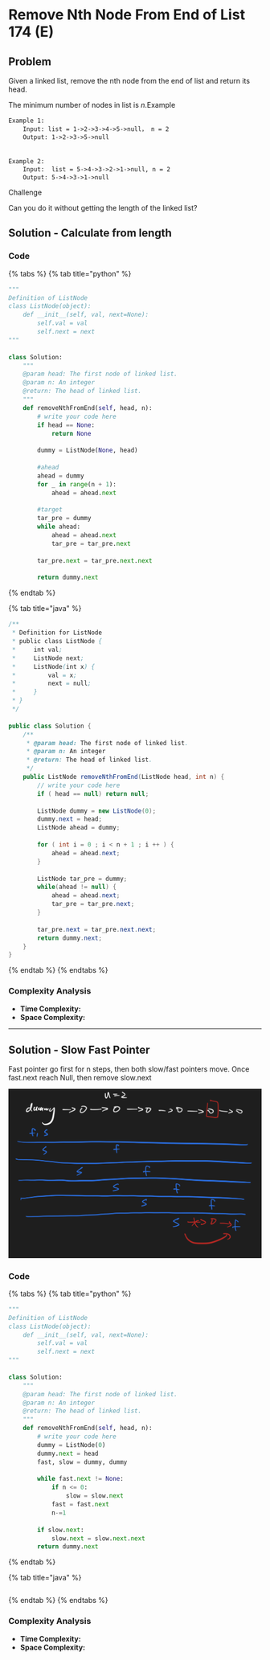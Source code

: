 # Remove Nth Node From End of List 174 (E)

## Problem

Given a linked list, remove the nth node from the end of list and return its head.

The minimum number of nodes in list is _n_.Example

```
Example 1:
	Input: list = 1->2->3->4->5->null， n = 2
	Output: 1->2->3->5->null


Example 2:
	Input:  list = 5->4->3->2->1->null, n = 2
	Output: 5->4->3->1->null

```

Challenge

Can you do it without getting the length of the linked list?

## Solution - Calculate from length

### Code

{% tabs %}
{% tab title="python" %}
```python
"""
Definition of ListNode
class ListNode(object):
    def __init__(self, val, next=None):
        self.val = val
        self.next = next
"""

class Solution:
    """
    @param head: The first node of linked list.
    @param n: An integer
    @return: The head of linked list.
    """
    def removeNthFromEnd(self, head, n):
        # write your code here
        if head == None:
            return None
        
        dummy = ListNode(None, head)
        
        #ahead
        ahead = dummy
        for _ in range(n + 1):
            ahead = ahead.next
        
        #target
        tar_pre = dummy
        while ahead:
            ahead = ahead.next
            tar_pre = tar_pre.next
        
        tar_pre.next = tar_pre.next.next
        
        return dummy.next
```
{% endtab %}

{% tab title="java" %}
```java
/**
 * Definition for ListNode
 * public class ListNode {
 *     int val;
 *     ListNode next;
 *     ListNode(int x) {
 *         val = x;
 *         next = null;
 *     }
 * }
 */

public class Solution {
    /**
     * @param head: The first node of linked list.
     * @param n: An integer
     * @return: The head of linked list.
     */
    public ListNode removeNthFromEnd(ListNode head, int n) {
        // write your code here
        if ( head == null) return null;
        
        ListNode dummy = new ListNode(0);
        dummy.next = head;
        ListNode ahead = dummy;
        
        for ( int i = 0 ; i < n + 1 ; i ++ ) {
            ahead = ahead.next;
        }
        
        ListNode tar_pre = dummy;
        while(ahead != null) {
            ahead = ahead.next;
            tar_pre = tar_pre.next;
        }
        
        tar_pre.next = tar_pre.next.next;
        return dummy.next;
    }
}
```
{% endtab %}
{% endtabs %}

### Complexity Analysis

* **Time Complexity:**
* **Space Complexity:**

****

## Solution - Slow Fast Pointer

Fast pointer go first for n steps, then both slow/fast pointers move. Once fast.next reach Null, then remove slow.next

![](<../../.gitbook/assets/Screen Shot 2021-05-06 at 12.47.03 AM.png>)

### Code

{% tabs %}
{% tab title="python" %}
```python
"""
Definition of ListNode
class ListNode(object):
    def __init__(self, val, next=None):
        self.val = val
        self.next = next
"""

class Solution:
    """
    @param head: The first node of linked list.
    @param n: An integer
    @return: The head of linked list.
    """
    def removeNthFromEnd(self, head, n):
        # write your code here
        dummy = ListNode(0)
        dummy.next = head 
        fast, slow = dummy, dummy

        while fast.next != None:
            if n <= 0:
                slow = slow.next
            fast = fast.next
            n-=1
        
        if slow.next:
            slow.next = slow.next.next
        return dummy.next
```
{% endtab %}

{% tab title="java" %}
```
```
{% endtab %}
{% endtabs %}

### Complexity Analysis

* **Time Complexity:**
* **Space Complexity:**
